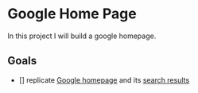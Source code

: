 # Google Home Page

In this project I will build a google homepage.

## Goals

- [] replicate [Google homepage](https://www.google.com/) and its [search results](https://www.google.com/search?sxsrf=ALeKk03_elecua7UFZ6WM2FyLqntA9u_rQ%3A1610246475790&source=hp&ei=S2n6X8CrLfai5NoPldy50As&q=search+results&oq=search+results&gs_lcp=CgZwc3ktYWIQAzIFCAAQyQMyAggAMgIIADICCAAyAggAMggILhDHARCvATICCAAyAggAMgIIADICCAA6BwgjEOoCECc6DQguEMcBEK8BECcQkwI6BAgjECc6BQgAEJECOgsILhCxAxDHARCjAjoOCC4QsQMQgwEQxwEQowI6CAgAELEDEIMBOgUIABCxAzoECAAQQzoHCC4QsQMQQzoICC4QsQMQgwE6BwgAEMkDEEM6BwgAELEDEEM6AgguOgsILhDHARCvARCTAjoHCAAQFBCHAlCHzRpYqN0aYL_eGmgBcAB4AIABbogB7QqSAQM4LjaYAQCgAQGqAQdnd3Mtd2l6sAEK&sclient=psy-ab&ved=0ahUKEwiA_b_Jq5DuAhV2EVkFHRVuDroQ4dUDCAk&uact=5)
